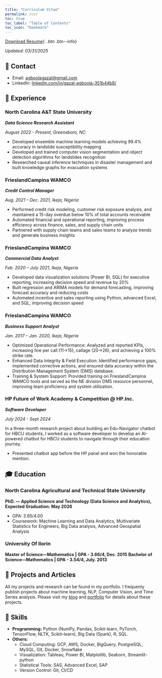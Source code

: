```yaml
---
title: "Curriculum Vitae"
permalink: /cv/
toc: true
toc_label: "Table of Contents"
toc_icon: "bookmark"
---
```

[Download Resume](https://gazmaths.github.io/files/Resume.pdf){: .btn .btn--info}

*Updated: 03/31/2025*

## 📧 Contact
- Email: [agboolagazal@gmail.com]()
- LinkedIn: [linkedin.com/in/gazal-agboola-351b44b8/](https://www.linkedin.com/in/gazal-agboola-351b44b8/)

## 💼 Experience
### North Carolina A&T State University
***Data Science Research Assistant***

*August 2022 - Present, Greensboro, NC*

-	Developed ensemble machine learning models achieving 99.4% accuracy in landslide susceptibility mapping
-	Developed and trained computer vision segmentation and object detection algorithms for landslides recognition
-	Researched causal inference techniques in disaster management and built knowledge graphs for evacuation systems

### FrieslandCampina WAMCO
***Credit Control Manager***

*Aug. 2021 – Dec. 2021, Ikeja, Nigeria*

- Performed credit risk modeling, customer risk exposure analysis, and maintained a 15-day overdue below 10% of total accounts receivable
-	Automated financial and operational reporting, improving process efficiency across finance, sales, and supply chain units
-	Partnered with supply chain teams and sales teams to analyze trends and generate business insights

### FrieslandCampina WAMCO
***Commercial Data Analyst***

*Feb. 2020 – July 2021, Ikeja, Nigeria*

- Developed data visualization solutions (Power BI, SQL) for executive reporting, increasing decision speed and revenue by 20%
-	Built regression and ARIMA models for demand forecasting, improving forecast accuracy and reducing costs
-	Automated incentive and sales reporting using Python, advanced Excel, and SQL, improving decision speed

### FrieslandCampina WAMCO
***Business Support Analyst***

*Jan. 2017 – Jan. 2020, Ikeja, Nigeria*

- Optimized Operational Performance: Analyzed and reported KPIs, increasing line per call (11→15), callage (20→26), and achieving a 100% strike rate.
- Enhanced Data Integrity & Field Execution: Identified performance gaps, implemented corrective actions, and ensured data accuracy within the Distribution Management System (DMS) database.
- Training & System Support: Provided training on FrieslandCampina WAMCO tools and served as the NE division DMS resource personnel, improving team proficiency and system utilization.


### HP Future of Work Academy & Competition @ HP.Inc.
***Software Developer***

*July 2024 - Sept 2024*

In a three-month research project about building an Edu-Navigator chatbot for HBCU students, I worked as a software developer to develop an AI-powered chatbot for HBCU students to navigate through their education journey.

- Presented chatbot app before the HP panel and won the honorable mention. 

## 🎓 Education
### North Carolina Agricultural and Technical State University
**PhD. — Applied Science and Technology (Data Science and Analytics), Expected Graduation: May 2026**
- GPA: 3.95/4.00
- Coursework: Machine Learning and Data Analytics, Multivariate Statistics for Engineers, Big Data analysis, Advanced Geospatial Analysis 

### University Of Ilorin
**Master of Science—Mathematics   | GPA - 3.66/4, Dec. 2015**
**Bachelor of Science—Mathematics | GPA - 3.54/4, July. 2013**

## 📝 Projects and Articles
All my projects and research can be found in my portfolio. I frequenty publish projects about machine learning, NLP, Computer Vision, and Time Series analysis. Please visit my [blog](https://gazmaths.github.io/posts/) and [portfolio](https://gazmaths.github.io/portfolio/) for details about these projects.

## 🤖 Skills
- **Programming:** Python (NumPy, Pandas, Scikit-learn, PyTorch, TensorFlow, NLTK, Scikit-learn), Big Data (Spark), R, SQL.
- **Others:** 
  - Cloud Computing:  GCP, AWS, Docker, BigQuery, PostgreSQL, MySQL, Git, Docker, Snowflake
  - Visualization: Tableau, Power BI,  Matplotlib, Seaborn, Streamlit-python
  - Statistical Tools: SAS, Advanced Excel, SAP
  - Version Control: Git, CI/CD
  
